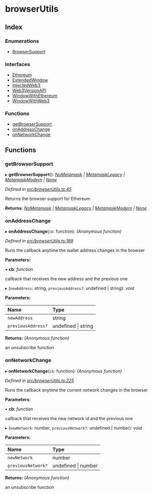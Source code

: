 # browserUtils

## Index

### Enumerations

* [BrowserSupport](../enums/_browserutils_.browsersupport.md)

### Interfaces

* [Ethereum](../interfaces/_browserutils_.ethereum.md)
* [ExtendedWindow](../interfaces/_browserutils_.extendedwindow.md)
* [InjectedWeb3](../interfaces/_browserutils_.injectedweb3.md)
* [Web3VersionAPI](../interfaces/_browserutils_.web3versionapi.md)
* [WindowWithEthereum](../interfaces/_browserutils_.windowwithethereum.md)
* [WindowWithWeb3](../interfaces/_browserutils_.windowwithweb3.md)

### Functions

* [getBrowserSupport](_browserutils_.md#getbrowsersupport)
* [onAddressChange](_browserutils_.md#onaddresschange)
* [onNetworkChange](_browserutils_.md#onnetworkchange)

## Functions

### getBrowserSupport

▸ **getBrowserSupport**\(\): [_NoMetamask_](../enums/_browserutils_.browsersupport.md#nometamask) _\|_ [_MetamaskLegacy_](../enums/_browserutils_.browsersupport.md#metamasklegacy) _\|_ [_MetamaskModern_](../enums/_browserutils_.browsersupport.md#metamaskmodern) _\|_ [_None_](../enums/_browserutils_.browsersupport.md#none)

_Defined in_ [_src/browserUtils.ts:45_](https://github.com/PolymathNetwork/polymath-sdk/blob/e8bbc1e/src/browserUtils.ts#L45)

Returns the browser support for Ethereum

**Returns:** [_NoMetamask_](../enums/_browserutils_.browsersupport.md#nometamask) _\|_ [_MetamaskLegacy_](../enums/_browserutils_.browsersupport.md#metamasklegacy) _\|_ [_MetamaskModern_](../enums/_browserutils_.browsersupport.md#metamaskmodern) _\|_ [_None_](../enums/_browserutils_.browsersupport.md#none)

### onAddressChange

▸ **onAddressChange**\(`cb`: function\): _\(Anonymous function\)_

_Defined in_ [_src/browserUtils.ts:189_](https://github.com/PolymathNetwork/polymath-sdk/blob/e8bbc1e/src/browserUtils.ts#L189)

Runs the callback anytime the wallet address changes in the browser

**Parameters:**

▪ **cb**: _function_

callback that receives the new address and the previous one

▸ \(`newAddress`: string, `previousAddress?`: undefined \| string\): _void_

**Parameters:**

| Name | Type |
| :--- | :--- |
| `newAddress` | string |
| `previousAddress?` | undefined \| string |

**Returns:** _\(Anonymous function\)_

an unsubscribe function

### onNetworkChange

▸ **onNetworkChange**\(`cb`: function\): _\(Anonymous function\)_

_Defined in_ [_src/browserUtils.ts:225_](https://github.com/PolymathNetwork/polymath-sdk/blob/e8bbc1e/src/browserUtils.ts#L225)

Runs the callback anytime the current network changes in the browser

**Parameters:**

▪ **cb**: _function_

callback that receives the new network id and the previous one

▸ \(`newNetwork`: number, `previousNetwork?`: undefined \| number\): _void_

**Parameters:**

| Name | Type |
| :--- | :--- |
| `newNetwork` | number |
| `previousNetwork?` | undefined \| number |

**Returns:** _\(Anonymous function\)_

an unsubscribe function

